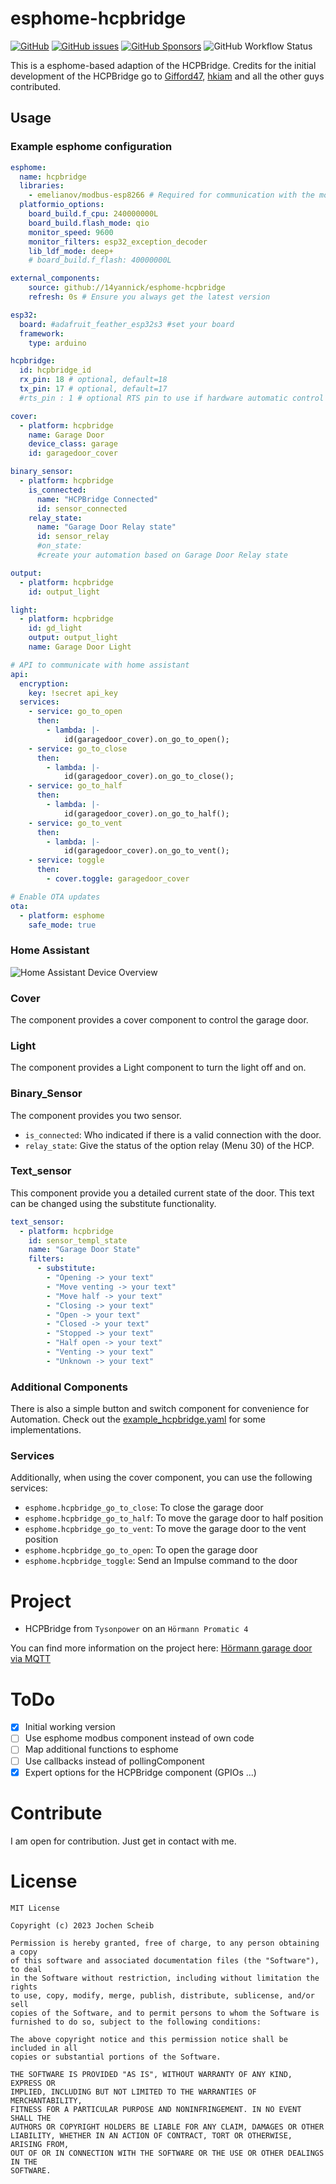 # esphome-hcpbridge

[![GitHub](https://img.shields.io/github/license/mapero/esphome-hcpbridge)](https://github.com/mapero/esphome-hcpbridge/blob/main/LICENSE)
[![GitHub issues](https://img.shields.io/github/issues/mapero/esphome-hcpbridge)](https://github.com/mapero/esphome-hcpbridge)
[![GitHub Sponsors](https://img.shields.io/github/sponsors/mapero)](https://github.com/sponsors/mapero)
![GitHub Workflow Status](https://img.shields.io/github/actions/workflow/status/mapero/esphome-hcpbridge/build.yaml)


This is a esphome-based adaption of the HCPBridge. Credits for the initial development of the HCPBridge go to [Gifford47](https://github.com/Gifford47/HCPBridgeMqtt), [hkiam](https://github.com/hkiam/HCPBridge) and all the other guys contributed.

## Usage

### Example esphome configuration

```YAML
esphome:
  name: hcpbridge
  libraries:
    - emelianov/modbus-esp8266 # Required for communication with the modbus
  platformio_options:
    board_build.f_cpu: 240000000L
    board_build.flash_mode: qio
    monitor_speed: 9600
    monitor_filters: esp32_exception_decoder
    lib_ldf_mode: deep+
    # board_build.f_flash: 40000000L

external_components:
    source: github://14yannick/esphome-hcpbridge
    refresh: 0s # Ensure you always get the latest version

esp32:
  board: #adafruit_feather_esp32s3 #set your board
  framework:
    type: arduino

hcpbridge:
  id: hcpbridge_id
  rx_pin: 18 # optional, default=18
  tx_pin: 17 # optional, default=17
  #rts_pin : 1 # optional RTS pin to use if hardware automatic control flow is not available.

cover:
  - platform: hcpbridge
    name: Garage Door
    device_class: garage
    id: garagedoor_cover

binary_sensor:
  - platform: hcpbridge
    is_connected:
      name: "HCPBridge Connected"
      id: sensor_connected
    relay_state:
      name: "Garage Door Relay state"
      id: sensor_relay
      #on_state:
      #create your automation based on Garage Door Relay state

output:
  - platform: hcpbridge
    id: output_light

light:
  - platform: hcpbridge
    id: gd_light
    output: output_light
    name: Garage Door Light

# API to communicate with home assistant
api:
  encryption:
    key: !secret api_key
  services:
    - service: go_to_open
      then:
        - lambda: |-
            id(garagedoor_cover).on_go_to_open();
    - service: go_to_close
      then:
        - lambda: |-
            id(garagedoor_cover).on_go_to_close();
    - service: go_to_half
      then:
        - lambda: |-
            id(garagedoor_cover).on_go_to_half();
    - service: go_to_vent
      then:
        - lambda: |-
            id(garagedoor_cover).on_go_to_vent();
    - service: toggle
      then:
        - cover.toggle: garagedoor_cover

# Enable OTA updates
ota:
  - platform: esphome
    safe_mode: true
```

### Home Assistant

![Home Assistant Device Overview](docs/device_overview.png)

### Cover

The component provides a cover component to control the garage door.

### Light

The component provides a Light component to turn the light off and on.

### Binary_Sensor

The component provides you two sensor.

- `is_connected`: Who indicated if there is a valid connection with the door.
- `relay_state`: Give the status of the option relay (Menu 30) of the HCP.

### Text_sensor

This component provide you a detailed current state of the door. This text can be changed using the substitute functionality.
```YAML
text_sensor:
  - platform: hcpbridge
    id: sensor_templ_state
    name: "Garage Door State"
    filters:
      - substitute:
        - "Opening -> your text"
        - "Move venting -> your text"
        - "Move half -> your text"
        - "Closing -> your text"
        - "Open -> your text"
        - "Closed -> your text"
        - "Stopped -> your text"
        - "Half open -> your text"
        - "Venting -> your text"
        - "Unknown -> your text"
```

### Additional Components

There is also a simple button and switch component for convenience for Automation.
Check out the [example_hcpbridge.yaml](./example_hcpbridge.yaml) for some implementations.


### Services

Additionally, when using the cover component, you can use the following services:

- `esphome.hcpbridge_go_to_close`: To close the garage door
- `esphome.hcpbridge_go_to_half`: To move the garage door to half position
- `esphome.hcpbridge_go_to_vent`: To move the garage door to the vent position
- `esphome.hcpbridge_go_to_open`: To open the garage door
- `esphome.hcpbridge_toggle`: Send an Impulse command to the door

# Project

- HCPBridge from `Tysonpower` on an `Hörmann Promatic 4`

You can find more information on the project here: [Hörmann garage door via MQTT](https://community.home-assistant.io/t/hormann-garage-door-via-mqtt/279938/340)

# ToDo

- [x] Initial working version
- [ ] Use esphome modbus component instead of own code
- [ ] Map additional functions to esphome
- [ ] Use callbacks instead of pollingComponent
- [x] Expert options for the HCPBridge component (GPIOs ...)

# Contribute

I am open for contribution. Just get in contact with me.

# License

```
MIT License

Copyright (c) 2023 Jochen Scheib

Permission is hereby granted, free of charge, to any person obtaining a copy
of this software and associated documentation files (the "Software"), to deal
in the Software without restriction, including without limitation the rights
to use, copy, modify, merge, publish, distribute, sublicense, and/or sell
copies of the Software, and to permit persons to whom the Software is
furnished to do so, subject to the following conditions:

The above copyright notice and this permission notice shall be included in all
copies or substantial portions of the Software.

THE SOFTWARE IS PROVIDED "AS IS", WITHOUT WARRANTY OF ANY KIND, EXPRESS OR
IMPLIED, INCLUDING BUT NOT LIMITED TO THE WARRANTIES OF MERCHANTABILITY,
FITNESS FOR A PARTICULAR PURPOSE AND NONINFRINGEMENT. IN NO EVENT SHALL THE
AUTHORS OR COPYRIGHT HOLDERS BE LIABLE FOR ANY CLAIM, DAMAGES OR OTHER
LIABILITY, WHETHER IN AN ACTION OF CONTRACT, TORT OR OTHERWISE, ARISING FROM,
OUT OF OR IN CONNECTION WITH THE SOFTWARE OR THE USE OR OTHER DEALINGS IN THE
SOFTWARE.
```
